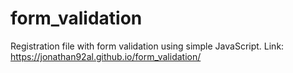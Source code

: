 # form_validation
Registration file with form validation using simple JavaScript.
Link: https://jonathan92al.github.io/form_validation/
